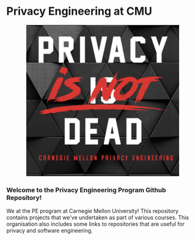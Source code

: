 # Privacy Engineering at CMU

<p align="center">
<img width="400" src="/img/logo.png" />
</p>

### Welcome to the Privacy Engineering Program Github Repository!

We at the PE program at Carnegie Mellon University! This repository contains projects that we've undertaken as part of various courses. This organisation also includes some links to repositories that are useful for privacy and software engineering.

